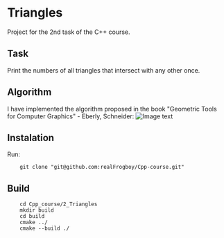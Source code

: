 # Triangles
Project for the 2nd task of the C++ course.

## Task
Print the numbers of all triangles that intersect with any other once.

## Algorithm
I have implemented the algorithm proposed in the book "Geometric Tools for Computer Graphics" - Eberly, Schneider:
![Image text](https://github.com/realFrogboy/Pictures/blob/main/triangles.png)

## Instalation
Run:

        git clone "git@github.com:realFrogboy/Cpp-course.git"

## Build

        cd Cpp_course/2_Triangles
        mkdir build
        cd build
        cmake ../
        cmake --build ./

